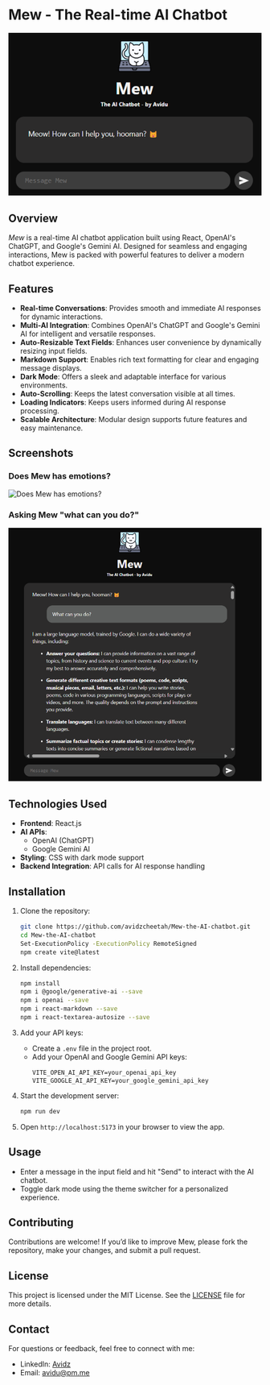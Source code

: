 # Mew - The Real-time AI Chatbot

![Mew Chatbot](https://github.com/avidzcheetah/Mew-the-AI-chatbot/blob/main/Trials/Mew_header.png)

## Overview  
*Mew* is a real-time AI chatbot application built using React, OpenAI's ChatGPT, and Google's Gemini AI. Designed for seamless and engaging interactions, Mew is packed with powerful features to deliver a modern chatbot experience.  

## Features  
- **Real-time Conversations**: Provides smooth and immediate AI responses for dynamic interactions.  
- **Multi-AI Integration**: Combines OpenAI's ChatGPT and Google's Gemini AI for intelligent and versatile responses.  
- **Auto-Resizable Text Fields**: Enhances user convenience by dynamically resizing input fields.  
- **Markdown Support**: Enables rich text formatting for clear and engaging message displays.  
- **Dark Mode**: Offers a sleek and adaptable interface for various environments.  
- **Auto-Scrolling**: Keeps the latest conversation visible at all times.  
- **Loading Indicators**: Keeps users informed during AI response processing.  
- **Scalable Architecture**: Modular design supports future features and easy maintenance.  

## Screenshots  
### Does Mew has emotions?  
![Does Mew has emotions?]([https://github.com/avidzcheetah/Mew-the-AI-chatbot/blob/main/Trials/Does%20Mew%20has%20emotions.png])  

### Asking Mew "what can you do?" 
![Asking Mew "what can you do?"](https://github.com/avidzcheetah/Mew-the-AI-chatbot/blob/main/Trials/Asking%20Mew%20what%20can%20u%20do.png)  

## Technologies Used  
- **Frontend**: React.js  
- **AI APIs**:  
  - OpenAI (ChatGPT)  
  - Google Gemini AI  
- **Styling**: CSS with dark mode support  
- **Backend Integration**: API calls for AI response handling  

## Installation  

1. Clone the repository:  
   ```bash
   git clone https://github.com/avidzcheetah/Mew-the-AI-chatbot.git
   cd Mew-the-AI-chatbot
   Set-ExecutionPolicy -ExecutionPolicy RemoteSigned
   npm create vite@latest  
   ```

2. Install dependencies:  
   ```bash
   npm install
   npm i @google/generative-ai --save  
   npm i openai --save 
   npm i react-markdown --save   
   npm i react-textarea-autosize --save
   ```

3. Add your API keys:  
   - Create a `.env` file in the project root.  
   - Add your OpenAI and Google Gemini API keys:
     ```env
     VITE_OPEN_AI_API_KEY=your_openai_api_key
     VITE_GOOGLE_AI_API_KEY=your_google_gemini_api_key
     ```

4. Start the development server:  
   ```bash
   npm run dev
   ```

5. Open `http://localhost:5173` in your browser to view the app.  

## Usage  
- Enter a message in the input field and hit "Send" to interact with the AI chatbot.  
- Toggle dark mode using the theme switcher for a personalized experience.  

## Contributing  
Contributions are welcome! If you’d like to improve Mew, please fork the repository, make your changes, and submit a pull request.  

## License  
This project is licensed under the MIT License. See the [LICENSE](./LICENSE) file for more details.  

## Contact  
For questions or feedback, feel free to connect with me:  
- LinkedIn: [Avidz](https://www.linkedin.com/in/avidz/)  
- Email: avidu@pm.me  
